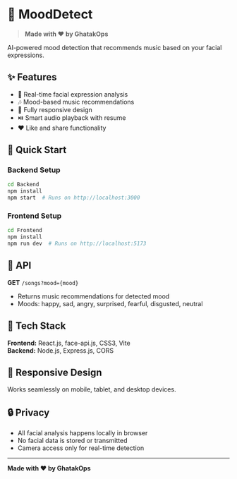 # 🎵 MoodDetect

> **Made with ❤️ by GhatakOps**

AI-powered mood detection that recommends music based on your facial expressions.

## ✨ Features

- 🤖 Real-time facial expression analysis
- 🎶 Mood-based music recommendations  
- 📱 Fully responsive design
- ⏯️ Smart audio playback with resume
- ❤️ Like and share functionality

## 🚀 Quick Start

### Backend Setup
```bash
cd Backend
npm install
npm start  # Runs on http://localhost:3000
```

### Frontend Setup
```bash
cd Frontend
npm install
npm run dev  # Runs on http://localhost:5173
```

## 🔧 API

**GET** `/songs?mood={mood}`
- Returns music recommendations for detected mood
- Moods: happy, sad, angry, surprised, fearful, disgusted, neutral

## 🎯 Tech Stack

**Frontend:** React.js, face-api.js, CSS3, Vite  
**Backend:** Node.js, Express.js, CORS

## 📱 Responsive Design

Works seamlessly on mobile, tablet, and desktop devices.

## 🔒 Privacy

- All facial analysis happens locally in browser
- No facial data is stored or transmitted
- Camera access only for real-time detection

---

**Made with ❤️ by GhatakOps**
